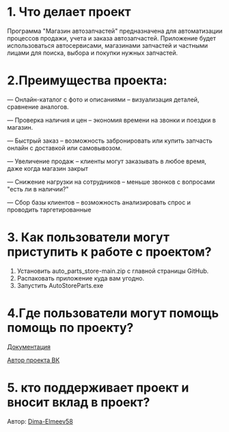 # 1. Что делает проект
Программа "Магазин автозапчастей" предназначена для автоматизации процессов продажи, учета и заказа автозапчастей. Приложение будет использоваться автосервисами, магазинами запчастей и частными лицами для поиска, выбора и покупки нужных запчастей.
# 2.Преимущества проекта:
— Онлайн-каталог с фото и описаниями – визуализация деталей, сравнение аналогов.

— Проверка наличия и цен – экономия времени на звонки и поездки в магазин.

— Быстрый заказ – возможность забронировать или купить запчасть онлайн с доставкой или самовывозом.

— Увеличение продаж – клиенты могут заказывать в любое время, даже когда магазин закрыт

— Снижение нагрузки на сотрудников – меньше звонков с вопросами "есть ли в наличии?"

— Сбор базы клиентов – возможность анализировать спрос и проводить таргетированные


# 3. Как пользователи могут приступить к работе с проектом?
1. Установить auto_parts_store-main.zip с главной страницы GitHub.
2. Распаковать приложение куда вам угодно.
3. Запустить AutoStoreParts.exe
# 4.Где пользователи могут помощь помощь по проекту?
[Документация](https://github.com/Dima-Elmeev58/auto_parts_store/wiki)

[Автор проекта ВК](https://vk.com/d.elmeev023)

# 5. кто поддерживает проект и вносит вклад в проект?
Автор: [Dima-Elmeev58](https://github.com/Dima-Elmeev58)
